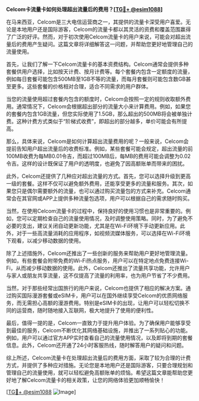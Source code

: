 **Celcom卡流量卡如何处理超出流量后的费用？[[TG💪+ @esim1088](https://t.me/s/esim1088)]**

在马来西亚，Celcom是三大电信运营商之一，其提供的流量卡深受用户喜爱。无论是本地用户还是国际游客，Celcom的流量卡都以其灵活的资费和覆盖范围赢得了广泛的好评。然而，对于初次使用Celcom流量卡的用户来说，可能会对超出流量后的费用产生疑问。这篇文章将详细解答这一问题，并帮助您更好地管理自己的流量使用。

首先，让我们了解一下Celcom流量卡的基本资费结构。Celcom通常会提供多种套餐供用户选择，比如按天计费、按月计费等。每个套餐内包含一定额度的流量，例如每日套餐可能包含500MB至1GB不等的流量，而每月套餐则可能包含数GB甚至更多。这些套餐的价格相对合理，适合不同需求的用户群体。

当您的流量使用超过套餐内包含的额度时，Celcom会按照一定的规则收取额外费用。通常情况下，Celcom会根据超出部分的流量大小来计算费用。例如，如果您的套餐内包含1GB流量，但您实际使用了1.5GB，那么超出的500MB将会被单独计费。这种计费方式类似于“阶梯式收费”，即超出的部分越多，单价可能会有所提高。

那么，具体来说，Celcom是如何计算超出流量费用的呢？一般来说，Celcom会提前告知用户超出流量后的收费标准。例如，某些套餐可能会规定，超出流量的前100MB收费为每MB0.01令吉，而超过100MB后，每MB的费用可能会调整为0.02令吉。这样的设计既保证了用户的透明度，也避免了因高额账单而带来的困扰。

此外，Celcom还提供了几种应对超出流量的方式。首先，您可以选择升级到更高一级的套餐。这样不仅可以避免额外费用，还能享受更多的流量和服务。其次，如果您只是偶尔需要额外的流量，也可以通过购买流量包的方式来补充。Celcom通常会在其官网或APP上提供多种流量包选项，用户可以根据自己的需求随时购买。

当然，在使用Celcom流量卡的过程中，保持良好的使用习惯也是非常重要的。例如，您可以定期检查自己的流量使用情况，及时调整使用策略。同时，为了避免不必要的支出，建议关闭自动更新功能，尤其是在Wi-Fi环境下手动更新应用。此外，对于一些高流量消耗的应用程序，如视频流媒体服务，可以选择在Wi-Fi环境下观看，以减少移动数据的使用。

除了上述措施外，Celcom还推出了一些创新的服务来帮助用户更好地管理流量。例如，有些套餐会附带免费的Wi-Fi热点服务，用户可以在特定地点免费连接Wi-Fi，从而减少移动数据的使用。此外，Celcom还推出了流量共享功能，允许用户与家人或朋友共享流量，这不仅提高了流量的利用率，也为用户节省了不少费用。

当然，对于那些经常出国旅行的用户来说，Celcom也提供了相应的解决方案。通过购买国际漫游套餐或eSIM卡，用户可以在国外继续享受Celcom的优质网络服务，而无需担心高额的漫游费用。特别是eSIM卡的出现，让用户可以轻松切换不同的运营商，随时随地接入互联网，极大地提升了使用的便利性。

最后，值得一提的是，Celcom一直致力于提升用户体验。为了确保用户能够享受到最佳的服务，Celcom不断优化其网络基础设施，并推出了一系列贴心的功能。例如，用户可以通过官方APP实时查看自己的流量使用情况，以及即将到期的套餐信息。此外，Celcom还开通了24小时客服热线，随时解答用户的疑问和问题。

综上所述，Celcom流量卡在处理超出流量后的费用方面，采取了较为合理的计费方式，并提供了多种应对措施。无论您是本地用户还是国际游客，只要合理规划和管理自己的流量使用，就可以轻松避免高额账单的烦恼。希望这篇文章能帮助您更好地了解Celcom流量卡的相关政策，让您的网络体验更加顺畅愉快！

[[TG💪+ @esim1088](https://t.me/s/esim1088) ![Image](https://i.postimg.cc/4NQfJmqS/Snipaste-2025-05-13-00-14-12.png)]